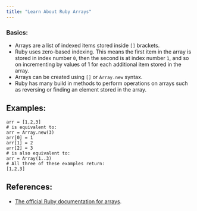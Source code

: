 ```yaml
---
title: "Learn About Ruby Arrays"
---
```


### Basics:

*   Arrays are a list of indexed items stored inside `[]` brackets.
*   Ruby uses zero-based indexing. This means the first item in the array is stored in index number `0`, then the second is at index number `1`, and so on incrementing by values of 1 for each additional item stored in the array.
*   Arrays can be created using `[]` or `Array.new` syntax.
*   Ruby has many build in methods to perform operations on arrays such as reversing or finding an element stored in the array.

## Examples:

    arr = [1,2,3]
    # is equivalent to:
    arr = Array.new(3)
    arr[0] = 1
    arr[1] = 2
    arr[2] = 3
    # is also equivalent to:
    arr = Array(1..3)
    # All three of these examples return:
    [1,2,3]

## References:

*   [The official Ruby documentation for arrays](http://ruby-doc.org/core-2.2.0/Array.html).
